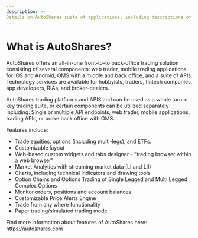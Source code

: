 ```yaml
---
description: >-
Details on AutoShares suite of applications, including descriptions of components, features, and more.
---
```


# What is AutoShares?

AutoShares offers an all-in-one front-to-to back-office trading solution consisting of several components: web trader, mobile trading applications for iOS and Android, OMS with a middle and back office, and a suite of APIs. Technology services are available for hobbyists, traders, fintech companies, app developers, RIAs, and broker-dealers. 

AutoShares trading platforms and APIS and can be used as a whole turn-n key trading suite, or certain components can be utilized separately including: Single or multiple API endpoints, web trader, mobile applications, trading APIs, or broke back office with OMS.

Features include:

* Trade equities, options \(including multi-legs\), and ETFs.
* Customizable layout 
* Web-based custom widgets and tabs designer - "trading browser within a web browser" 
* Market Analytics with streaming market data \(LI and LII\)
* Charts, including technical indicators and drawing tools
* Option Chains and Options Trading of Single Legged and Multi Legged Complex Options
* Monitor orders, positions and account balances 
* Customizable Price Alerts Engine
* Trade from any where functionality
* Paper trading/simulated trading mode 

Find more information about features of AutoShares here: https://autoshares.com